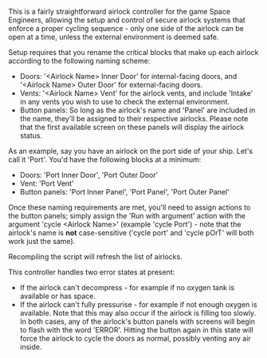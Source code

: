 This is a fairly straightforward airlock controller for the game Space Engineers, allowing the setup and control of secure airlock systems that enforce a proper cycling sequence - only one side of the airlock can be open at a time, unless the external environment is deemed safe.

Setup requires that you rename the critical blocks that make up each airlock according to the following naming scheme:
- Doors: '\<Airlock Name> Inner Door' for internal-facing doors, and '\<Airlock Name> Outer Door' for external-facing doors.
- Vents: '\<Airlock Name> Vent' for the airlock vents, and include 'Intake' in any vents you wish to use to check the external environment.
- Button panels: So long as the airlock's name and 'Panel' are included in the name, they'll be assigned to their respective airlocks. Please note that the first available screen on these panels will display the airlock status.

As an example, say you have an airlock on the port side of your ship. Let's call it 'Port'. You'd have the following blocks at a minimum:
- Doors: 'Port Inner Door', 'Port Outer Door'
- Vent: 'Port Vent'
- Button panels: 'Port Inner Panel', 'Port Panel', 'Port Outer Panel'

Once these naming requirements are met, you'll need to assign actions to the button panels; simply assign the 'Run with argument' action with the argument 'cycle \<Airlock Name>' (example 'cycle Port') - note that the airlock's name is **not** case-sensitive ('cycle port' and 'cycle pOrT' will both work just the same).

Recompiling the script will refresh the list of airlocks.

This controller handles two error states at present:
- If the airlock can't decompress - for example if no oxygen tank is available or has space.
- If the airlock can't fully pressurise - for example if not enough oxygen is available. Note that this may also occur if the airlock is filling too slowly.
In both cases, any of the airlock's button panels with screens will begin to flash with the word 'ERROR'. Hitting the button again in this state will force the airlock to cycle the doors as normal, possibly venting any air inside.
